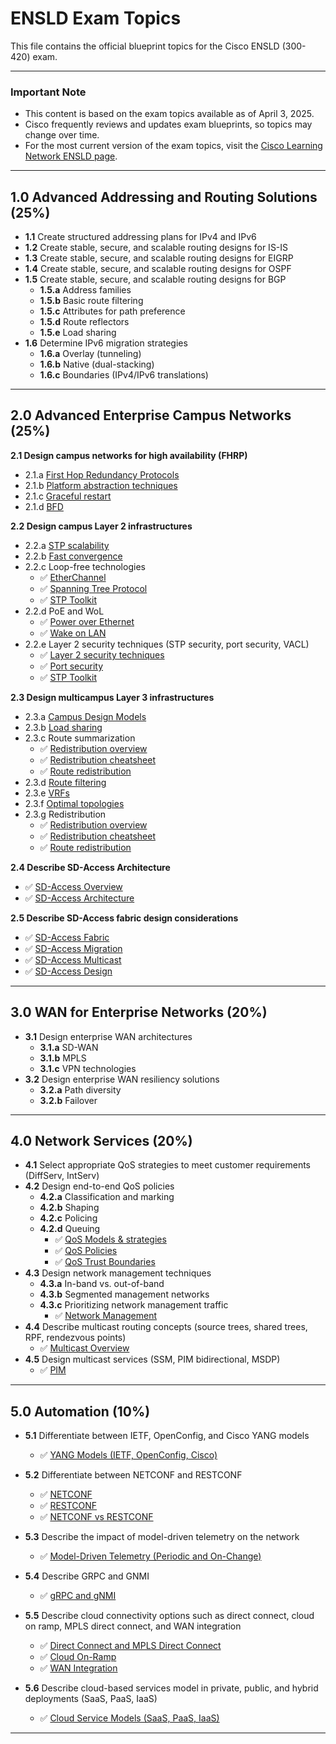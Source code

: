 # ENSLD Exam Topics  

This file contains the official blueprint topics for the Cisco ENSLD (300-420) exam.  

---

### **Important Note**  
- This content is based on the exam topics available as of April 3, 2025.  
- Cisco frequently reviews and updates exam blueprints, so topics may change over time.  
- For the most current version of the exam topics, visit the [Cisco Learning Network ENSLD page](https://learningnetwork.cisco.com/s/ensld-exam-topics).  

---

## 1.0 Advanced Addressing and Routing Solutions (25%)  
- **1.1** Create structured addressing plans for IPv4 and IPv6  
- **1.2** Create stable, secure, and scalable routing designs for IS-IS  
- **1.3** Create stable, secure, and scalable routing designs for EIGRP  
- **1.4** Create stable, secure, and scalable routing designs for OSPF  
- **1.5** Create stable, secure, and scalable routing designs for BGP  
  - **1.5.a** Address families  
  - **1.5.b** Basic route filtering  
  - **1.5.c** Attributes for path preference  
  - **1.5.d** Route reflectors  
  - **1.5.e** Load sharing  
- **1.6** Determine IPv6 migration strategies  
  - **1.6.a** Overlay (tunneling)  
  - **1.6.b** Native (dual-stacking)  
  - **1.6.c** Boundaries (IPv4/IPv6 translations)  

---

## 2.0 Advanced Enterprise Campus Networks (25%)

**2.1 Design campus networks for high availability (FHRP)**
- 2.1.a [First Hop Redundancy Protocols](../00-network-fundamentals/lan/fhrp.md)
- 2.1.b [Platform abstraction techniques](../00-network-fundamentals/lan/platform-abstraction.md)
- 2.1.c [Graceful restart](../00-network-fundamentals/lan/graceful-restart.md)
- 2.1.d [BFD](../00-network-fundamentals/lan/bfd.md)

**2.2 Design campus Layer 2 infrastructures**
- 2.2.a [STP scalability](../00-network-fundamentals/lan/stp-scalability.md)
- 2.2.b [Fast convergence](../00-network-fundamentals/lan/l2-fast-convergence.md)
- 2.2.c Loop-free technologies  
  - ✅ [EtherChannel](../00-network-fundamentals/lan/etherchannel.md)
  - ✅ [Spanning Tree Protocol](../00-network-fundamentals/lan/spanning-tree-protocol.md)
  - ✅ [STP Toolkit](../00-network-fundamentals/lan/stp-toolkit.md)
- 2.2.d PoE and WoL  
  - ✅ [Power over Ethernet](../00-network-fundamentals/lan/power-over-ethernet.md)
  - ✅ [Wake on LAN](../00-network-fundamentals/lan/wol.md)
- 2.2.e Layer 2 security techniques (STP security, port security, VACL)  
  - ✅ [Layer 2 security techniques](../00-network-fundamentals/lan/l2-security.md)
  - ✅ [Port security](../00-network-fundamentals/lan/port-security.md)
  - ✅ [STP Toolkit](../00-network-fundamentals/lan/stp-toolkit.md)

**2.3 Design multicampus Layer 3 infrastructures**
- 2.3.a [Campus Design Models](../00-network-fundamentals/lan/campus-design-models.md)
- 2.3.b [Load sharing](../01-routing-protocols/fundamentals/load-sharing.md)
- 2.3.c Route summarization  
  - ✅ [Redistribution overview](../01-routing-protocols/fundamentals/redistribution-overview.md)
  - ✅ [Redistribution cheatsheet](../01-routing-protocols/fundamentals/redistribution-cheatsheet.md)
  - ✅ [Route redistribution](../01-routing-protocols/fundamentals/route-redistribution.md)
- 2.3.d [Route filtering](../01-routing-protocols/fundamentals/route-filtering.md)
- 2.3.e [VRFs](../01-routing-protocols/fundamentals/vrf.md)
- 2.3.f [Optimal topologies](../00-network-fundamentals/lan/campus-design-models.md)
- 2.3.g Redistribution  
  - ✅ [Redistribution overview](../01-routing-protocols/fundamentals/redistribution-overview.md)
  - ✅ [Redistribution cheatsheet](../01-routing-protocols/fundamentals/redistribution-cheatsheet.md)
  - ✅ [Route redistribution](../01-routing-protocols/fundamentals/route-redistribution.md)

**2.4 Describe SD-Access Architecture**
- ✅ [SD-Access Overview](../07-sd-access/sd-access-overview.md)
- ✅ [SD-Access Architecture](../07-sd-access/sd-access-architecure.md)

**2.5 Describe SD-Access fabric design considerations**
- ✅ [SD-Access Fabric](../07-sd-access/sd-access-fabric.md)
- ✅ [SD-Access Migration](../07-sd-access/sd-access-migration.md)
- ✅ [SD-Access Multicast](../07-sd-access/sd-access-multicast.md)
- ✅ [SD-Access Design](../07-sd-access/sd-access-design.md)


---

## 3.0 WAN for Enterprise Networks (20%)  
- **3.1** Design enterprise WAN architectures  
  - **3.1.a** SD-WAN  
  - **3.1.b** MPLS  
  - **3.1.c** VPN technologies  
- **3.2** Design enterprise WAN resiliency solutions  
  - **3.2.a** Path diversity  
  - **3.2.b** Failover  

---

## 4.0 Network Services (20%)  
- **4.1** Select appropriate QoS strategies to meet customer requirements (DiffServ, IntServ)
- **4.2** Design end-to-end QoS policies 
  - **4.2.a** Classification and marking  
  - **4.2.b** Shaping 
  - **4.2.c** Policing  
  - **4.2.d** Queuing  
    - ✅ [QoS Models & strategies](../02-network-services/qos-models.md)  
    - ✅ [QoS Policies](../02-network-services/qos-policies.md)  
    - ✅ [QoS Trust Boundaries](../02-network-services/qos-trust-boundaries.md)    
- **4.3** Design network management techniques  
  - **4.3.a** In-band vs. out-of-band  
  - **4.3.b** Segmented management networks  
  - **4.3.c** Prioritizing network management traffic  
      - ✅ [Network Management](../02-network-services/network-management.md)    
- **4.4** Describe multicast routing concepts (source trees, shared trees, RPF, rendezvous points)
  - ✅ [Multicast Overview](../01-routing-protocols/multicast/multicast-overview.md)
- **4.5** Design multicast services (SSM, PIM bidirectional, MSDP) 
  - ✅ [PIM](../01-routing-protocols/multicast/pim.md)
---

## 5.0 Automation (10%)

- **5.1** Differentiate between IETF, OpenConfig, and Cisco YANG models  
  - ✅ [YANG Models (IETF, OpenConfig, Cisco)](../03-automation-and-programmability/yang-models.md)

- **5.2** Differentiate between NETCONF and RESTCONF  
  - ✅ [NETCONF](../03-automation-and-programmability/netconf.md)  
  - ✅ [RESTCONF](../03-automation-and-programmability/restconf.md)  
  - ✅ [NETCONF vs RESTCONF](../03-automation-and-programmability/netconf-vs-restconf.md)

- **5.3** Describe the impact of model-driven telemetry on the network  
  - ✅ [Model-Driven Telemetry (Periodic and On-Change)](../03-automation-and-programmability/model-driven-telemetry.md)

- **5.4** Describe GRPC and GNMI  
  - ✅ [gRPC and gNMI](../03-automation-and-programmability/grpc-gnmi.md)

- **5.5** Describe cloud connectivity options such as direct connect, cloud on ramp, MPLS direct connect, and WAN integration  
  - ✅ [Direct Connect and MPLS Direct Connect](../03-automation-and-programmability/direct-connect.md)  
  - ✅ [Cloud On-Ramp](../03-automation-and-programmability/cloud-on-ramp.md)  
  - ✅ [WAN Integration](../03-automation-and-programmability/wan-integration.md)

- **5.6** Describe cloud-based services model in private, public, and hybrid deployments (SaaS, PaaS, IaaS)  
  - ✅ [Cloud Service Models (SaaS, PaaS, IaaS)](../03-automation-and-programmability/cloud-based-services.md)


---

